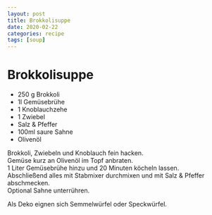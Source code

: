 ```yaml
---
layout: post
title: Brokkolisuppe
date: 2020-02-22
categories: recipe
tags: [soup]
---
```

# Brokkolisuppe

- 250 g Brokkoli
- 1l Gemüsebrühe
- 1 Knoblauchzehe
- 1 Zwiebel
- Salz & Pfeffer
- 100ml saure Sahne
- Olivenöl

Brokkoli, Zwiebeln und Knoblauch fein hacken.  
Gemüse kurz an Olivenöl im Topf anbraten.  
1 Liter Gemüsebrühe hinzu und 20 Minuten köcheln lassen.  
Abschließend alles mit Stabmixer durchmixen und mit Salz & Pfeffer abschmecken.  
Optional Sahne unterrühren.  
  
Als Deko eignen sich Semmelwürfel oder Speckwürfel.  
